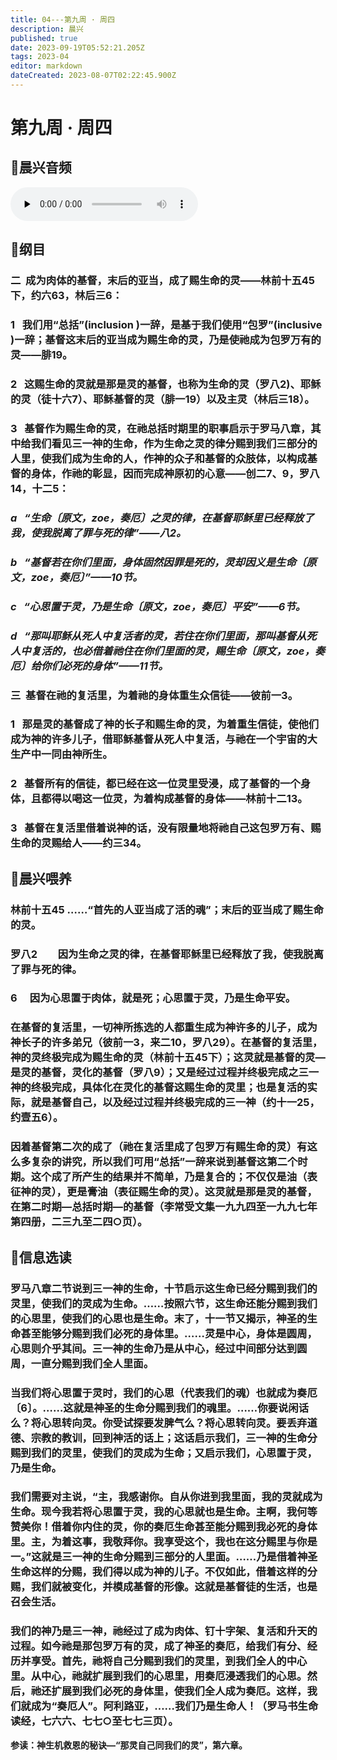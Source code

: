 ```yaml
---
title: 04---第九周 · 周四
description: 晨兴
published: true
date: 2023-09-19T05:52:21.205Z
tags: 2023-04
editor: markdown
dateCreated: 2023-08-07T02:22:45.900Z
---
```


# 第九周 · 周四
## 🎵晨兴音频
<audio id="audio" controls="" preload="none">
      <source id="mp3" src="/2023-04/week9/week9day4.mp3">
</audio>

## 📖纲目

### 二  成为肉体的基督，末后的亚当，成了赐生命的灵——林前十五45下，约六63，林后三6：

### 1   我们用“总括”(inclusion )一辞，是基于我们使用“包罗”(inclusive )一辞；基督这末后的亚当成为赐生命的灵，乃是使祂成为包罗万有的灵——腓19。

### 2   这赐生命的灵就是那是灵的基督，也称为生命的灵（罗八2)、耶稣的灵（徒十六7）、耶稣基督的灵（腓一19）以及主灵（林后三18）。

### 3   基督作为赐生命的灵，在祂总括时期里的职事启示于罗马八章，其中给我们看见三一神的生命，作为生命之灵的律分赐到我们三部分的人里，使我们成为生命的人，作神的众子和基督的众肢体，以构成基督的身体，作祂的彰显，因而完成神原初的心意——创二7、9，罗八14，十二5：

### *a   “生命〔原文，zoe，奏厄〕之灵的律，在基督耶稣里已经释放了我，使我脱离了罪与死的律”——八2。*

### *b   “基督若在你们里面，身体固然因罪是死的，灵却因义是生命〔原文，zoe，奏厄〕”——10节。*

### *c   “心思置于灵，乃是生命〔原文，zoe，奏厄〕平安”——6节。*

### *d   “那叫耶稣从死人中复活者的灵，若住在你们里面，那叫基督从死人中复活的，也必借着祂住在你们里面的灵，赐生命〔原文，zoe，奏厄〕给你们必死的身体”——11节。*

### 三  基督在祂的复活里，为着祂的身体重生众信徒——彼前一3。

### 1   那是灵的基督成了神的长子和赐生命的灵，为着重生信徒，使他们成为神的许多儿子，借耶稣基督从死人中复活，与祂在一个宇宙的大生产中一同由神所生。

### 2   基督所有的信徒，都已经在这一位灵里受浸，成了基督的一个身体，且都得以喝这一位灵，为着构成基督的身体——林前十二13。

### 3   基督在复活里借着说神的话，没有限量地将祂自己这包罗万有、赐生命的灵赐给人——约三34。

## 📖晨兴喂养

### **林前十五45    ……“首先的人亚当成了活的魂”；末后的亚当成了赐生命的灵。**

### **罗八2　　因为生命之灵的律，在基督耶稣里已经释放了我，使我脱离了罪与死的律。**

### **6　	因为心思置于肉体，就是死；心思置于灵，乃是生命平安。**

### 在基督的复活里，一切神所拣选的人都重生成为神许多的儿子，成为神长子的许多弟兄（彼前一3，来二10，罗八29）。在基督的复活里，神的灵终极完成为赐生命的灵（林前十五45下）；这灵就是基督的灵—是灵的基督，灵化的基督（罗八9）；又是经过过程并终极完成之三一神的终极完成，具体化在灵化的基督这赐生命的灵里；也是复活的实际，就是基督自己，以及经过过程并终极完成的三一神（约十一25，约壹五6）。

### 因着基督第二次的成了（祂在复活里成了包罗万有赐生命的灵）有这么多复杂的讲究，所以我们可用“总括”一辞来说到基督这第二个时期。这个成了所产生的结果并不简单，乃是复合的；不仅仅是油（表征神的灵），更是膏油（表征赐生命的灵）。这灵就是那是灵的基督，在第二时期—总括时期—的基督（李常受文集一九九四至一九九七年第四册，二三九至二四○页）。

## 📖信息选读

### 罗马八章二节说到三一神的生命，十节启示这生命已经分赐到我们的灵里，使我们的灵成为生命。……按照六节，这生命还能分赐到我们的心思里，使我们的心思也是生命。末了，十一节又揭示，神圣的生命甚至能够分赐到我们必死的身体里。……灵是中心，身体是圆周，心思则介乎其间。三一神的生命乃是从中心，经过中间部分达到圆周，一直分赐到我们全人里面。

### 当我们将心思置于灵时，我们的心思（代表我们的魂）也就成为奏厄〔6〕。……这就是神圣的生命分赐到我们的魂里。……你要说闲话么？将心思转向灵。你受试探要发脾气么？将心思转向灵。要丢弃道德、宗教的教训，回到神活的话上；这话启示我们，三一神的生命分赐到我们的灵里，使我们的灵成为生命；又启示我们，心思置于灵，乃是生命。

### 我们需要对主说，“主，我感谢你。自从你进到我里面，我的灵就成为生命。现今我若将心思置于灵，我的心思就也是生命。主啊，我何等赞美你！借着你内住的灵，你的奏厄生命甚至能分赐到我必死的身体里。主，为着这事，我敬拜你。我享受这个，我也在这分赐里与你是一。”这就是三一神的生命分赐到三部分的人里面。……乃是借着神圣生命这样的分赐，我们得以成为神的儿子。不仅如此，借着这样的分赐，我们就被变化，并模成基督的形像。这就是基督徒的生活，也是召会生活。

### 我们的神乃是三一神，祂经过了成为肉体、钉十字架、复活和升天的过程。如今祂是那包罗万有的灵，成了神圣的奏厄，给我们有分、经历并享受。首先，祂将自己分赐到我们的灵里，到我们全人的中心里。从中心，祂就扩展到我们的心思里，用奏厄浸透我们的心思。然后，祂还扩展到我们必死的身体里，使我们全人成为奏厄。这样，我们就成为“奏厄人”。阿利路亚，……我们乃是生命人！（罗马书生命读经，七六六、七七○至七七三页）。

**参读：神生机救恩的秘诀—“那灵自己同我们的灵”，第六章。**
<!-- Google tag (gtag.js) -->
<script async src="https://www.googletagmanager.com/gtag/js?id=G-1P8709Z16T"></script>
<script>
  window.dataLayer = window.dataLayer || [];
  function gtag(){dataLayer.push(arguments);}
  gtag('js', new Date());

  gtag('config', 'G-1P8709Z16T');
</script>